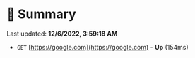 # 📖 Summary
Last updated: **12/6/2022, 3:59:18 AM**

- `GET` [https://google.com](https://google.com) - **Up** (154ms)
